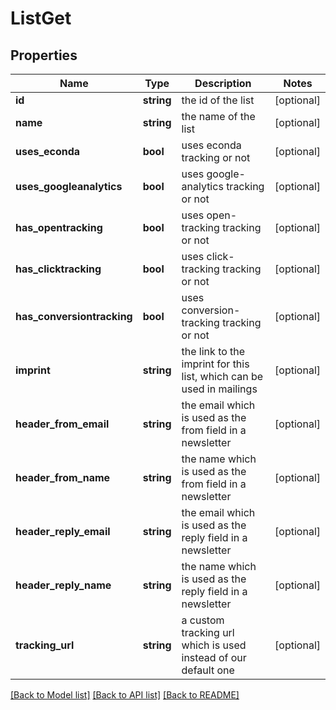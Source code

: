 # ListGet

## Properties
Name | Type | Description | Notes
------------ | ------------- | ------------- | -------------
**id** | **string** | the id of the list | [optional] 
**name** | **string** | the name of the list | [optional] 
**uses_econda** | **bool** | uses econda tracking or not | [optional] 
**uses_googleanalytics** | **bool** | uses google-analytics tracking or not | [optional] 
**has_opentracking** | **bool** | uses open-tracking tracking or not | [optional] 
**has_clicktracking** | **bool** | uses click-tracking tracking or not | [optional] 
**has_conversiontracking** | **bool** | uses conversion-tracking tracking or not | [optional] 
**imprint** | **string** | the link to the imprint for this list, which can be used in mailings | [optional] 
**header_from_email** | **string** | the email which is used as the from field in a newsletter | [optional] 
**header_from_name** | **string** | the name which is used as the from field in a newsletter | [optional] 
**header_reply_email** | **string** | the email which is used as the reply field in a newsletter | [optional] 
**header_reply_name** | **string** | the name which is used as the reply field in a newsletter | [optional] 
**tracking_url** | **string** | a custom tracking url which is used instead of our default one | [optional] 

[[Back to Model list]](../README.md#documentation-for-models) [[Back to API list]](../README.md#documentation-for-api-endpoints) [[Back to README]](../README.md)


